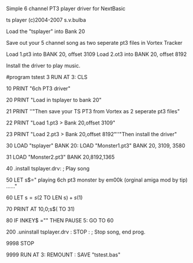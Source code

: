 
Simple 6 channel PT3 player driver for NextBasic

ts player (c)2004-2007 s.v.bulba

Load the "tsplayer" into Bank 20

Save out your 5 channel song as two seperate pt3 files in Vortex Tracker

Load 1.pt3 into BANK 20, offset 3109
Load 2.ot3 into BANK 20, offset 8192

Install the driver to play music.


#program tstest
   3 RUN AT 3: CLS 
   
  10 PRINT "6ch PT3 driver"
  
  20 PRINT "Load in tsplayer to bank 20"
  
  21 PRINT ''"Then save your TS PT3 from Vortex as 2 seperate pt3 files"
  
  22 PRINT "Load 1.pt3 > Bank 20,offset 3109"
  
  23 PRINT "Load 2.pt3 > Bank 20,offset 8192"''"Then install the driver"
  
  30 LOAD "tsplayer" BANK 20: LOAD "Monster1.pt3" BANK 20, 3109, 3580
  
  31 LOAD "Monster2.pt3" BANK 20,8192,1365
  
  40  .install tsplayer.drv: ; Play song                       
  
  50 LET s$="                 playing 6ch pt3 monster by em00k (orginal amiga mod by tip) ......"
  
  60 LET s$=s$(2 TO LEN s$)+s$(1)
  
  70 PRINT AT 10,0;s$( TO 31)
  
  80 IF INKEY$ ="" THEN PAUSE 5: GO TO 60 
  
 200  .uninstall tsplayer.drv : STOP : ; Stop song, end prog.     
 
9998 STOP 

9999 RUN AT 3: REMOUNT : SAVE "tstest.bas"


